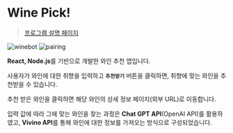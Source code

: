 # Wine Pick!

> [프로그램 설명 페이지](https://jimin1020.notion.site/Wine-Pick-f93702d664cf47af8638d5433200c911?pvs=4)

![winebot](https://github.com/JIMIN1020/wine-pick/assets/121474189/7efb12af-1133-49ad-8a22-675909e6682f)
![pairing](https://github.com/JIMIN1020/wine-pick/assets/121474189/24c9a691-bc5d-421a-b694-f19374c66a84)

**React, Node.js**를 기반으로 개발한 와인 추천 앱입니다.

사용자가 와인에 대한 취향을 입력하고 **`추천받기`** 버튼을 클릭하면, 취향에 맞는 와인을 추천받을 수 있습니다.

추천 받은 와인을 클릭하면 해당 와인의 상세 정보 페이지(외부 URL)로 이동합니다.

입력 값에 따라 그에 맞는 와인을 찾는 과정은 **Chat GPT API**(OpenAI API)를 활용하였고, **Vivino API**를 통해 와인에 대한 정보를 가져오는 방식으로 구성되었습니다.

<br>

